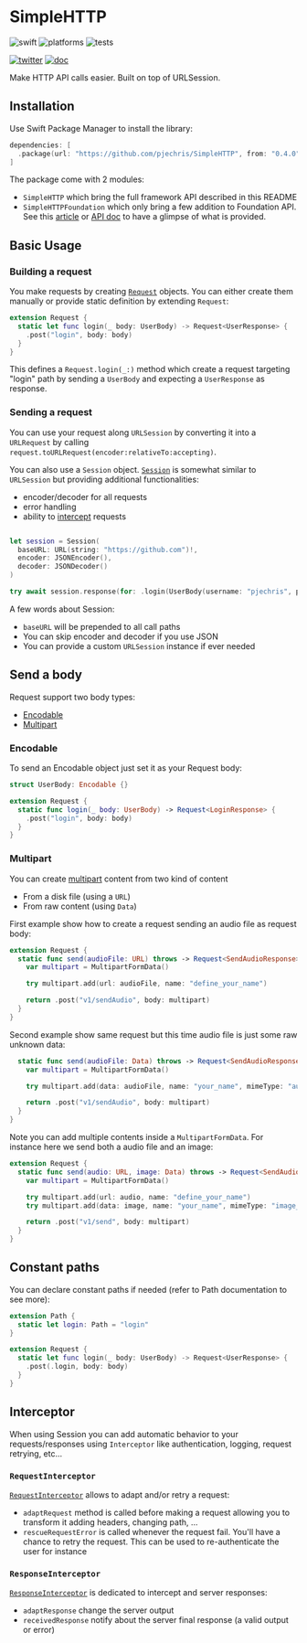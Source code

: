 # SimpleHTTP

![swift](https://img.shields.io/badge/Swift-5.5%2B-orange?logo=swift&logoColor=white)
![platforms](https://img.shields.io/badge/Platforms-iOS%20%7C%20macOS-lightgrey)
![tests](https://github.com/pjechris/SimpleHTTP/actions/workflows/test.yml/badge.svg)

[![twitter](https://img.shields.io/badge/twitter-pjechris-1DA1F2?logo=twitter&logoColor=white)](https://twitter.com/pjechris)
[![doc](https://img.shields.io/badge/read%20the%20doc-8CA1AF?logo=readthedocs&logoColor=white)](https://pjechris.github.io/SimpleHTTP/)

Make HTTP API calls easier. Built on top of URLSession.

## Installation

Use Swift Package Manager to install the library:

```swift
dependencies: [
  .package(url: "https://github.com/pjechris/SimpleHTTP", from: "0.4.0"),
]
```

The package come with 2 modules:

- `SimpleHTTP` which bring the full framework API described in this README
- `SimpleHTTPFoundation` which only bring a few addition to Foundation API. See this [article](https://swiftunwrap.com/article/designing-http-framework-foundation/) or [API doc](https://pjechris.github.io/SimpleHTTP/) to have a glimpse of what is provided.

## Basic Usage

### Building a request

You make requests by creating [`Request`](https://pjechris.github.io/SimpleHTTP/Structs/Request.html) objects. You can either create them manually or provide static definition by extending `Request`:

```swift
extension Request {
  static let func login(_ body: UserBody) -> Request<UserResponse> {
    .post("login", body: body)
  }
}
```

This defines a `Request.login(_:)` method which create a request targeting "login" path by sending a `UserBody` and expecting a `UserResponse` as response.

### Sending a request

You can use your request along `URLSession` by converting it into a `URLRequest` by calling `request.toURLRequest(encoder:relativeTo:accepting)`.

You can also use a `Session` object. [`Session`](https://pjechris.github.io/SimpleHTTP/Classes/Session.html) is somewhat similar to `URLSession` but providing additional functionalities:

- encoder/decoder for all requests
- error handling
- ability to [intercept](#interceptor) requests

```swift

let session = Session(
  baseURL: URL(string: "https://github.com")!,
  encoder: JSONEncoder(),
  decoder: JSONDecoder()
)

try await session.response(for: .login(UserBody(username: "pjechris", password: "MyPassword")))

```

A few words about Session:

- `baseURL` will be prepended to all call paths
- You can skip encoder and decoder if you use JSON
- You can provide a custom `URLSession` instance if ever needed

## Send a body

Request support two body types:

- [Encodable](#encodable)
- [Multipart](#multipart)

### Encodable

To send an Encodable object just set it as your Request body:

```swift
struct UserBody: Encodable {}

extension Request {
  static func login(_ body: UserBody) -> Request<LoginResponse> {
    .post("login", body: body)
  }
}
```

### Multipart

You can create [multipart](https://pjechris.github.io/SimpleHTTP/Structs/MultipartFormData.html) content from two kind of content

- From a disk file (using a `URL`)
- From raw content (using `Data`)

First example show how to create a request sending an audio file as request body:

```swift
extension Request {
  static func send(audioFile: URL) throws -> Request<SendAudioResponse> {
    var multipart = MultipartFormData()

    try multipart.add(url: audioFile, name: "define_your_name")

    return .post("v1/sendAudio", body: multipart)
  }
}
```

Second example show same request but this time audio file is just some raw unknown data:

```swift
  static func send(audioFile: Data) throws -> Request<SendAudioResponse> {
    var multipart = MultipartFormData()

    try multipart.add(data: audioFile, name: "your_name", mimeType: "audioFile_mimeType")

    return .post("v1/sendAudio", body: multipart)
  }
}
```

Note you can add multiple contents inside a `MultipartFormData`. For instance here we send both a audio file and an image:

```swift
extension Request {
  static func send(audio: URL, image: Data) throws -> Request<SendAudioImageResponse> {
    var multipart = MultipartFormData()

    try multipart.add(url: audio, name: "define_your_name")
    try multipart.add(data: image, name: "your_name", mimeType: "image_mimeType")

    return .post("v1/send", body: multipart)
  }
}
```

## Constant paths

You can declare constant paths if needed (refer to Path documentation to see more):

```swift
extension Path {
  static let login: Path = "login"
}

extension Request {
  static let func login(_ body: UserBody) -> Request<UserResponse> {
    .post(.login, body: body)
  }
}
```

## Interceptor

When using Session you can add automatic behavior to your requests/responses using `Interceptor` like authentication, logging, request retrying, etc...

### `RequestInterceptor`

[`RequestInterceptor`](https://pjechris.github.io/SimpleHTTP/Protocols/RequestInterceptor.html) allows to adapt and/or retry a request:

- `adaptRequest` method is called before making a request allowing you to transform it adding headers, changing path, ...
- `rescueRequestError` is called whenever the request fail. You'll have a chance to retry the request. This can be used to re-authenticate the user for instance

### `ResponseInterceptor`

[`ResponseInterceptor`](https://pjechris.github.io/SimpleHTTP/Protocols/ResponseInterceptor.html) is dedicated to intercept and server responses:

- `adaptResponse` change the server output
- `receivedResponse` notify about the server final response (a valid output or error)

